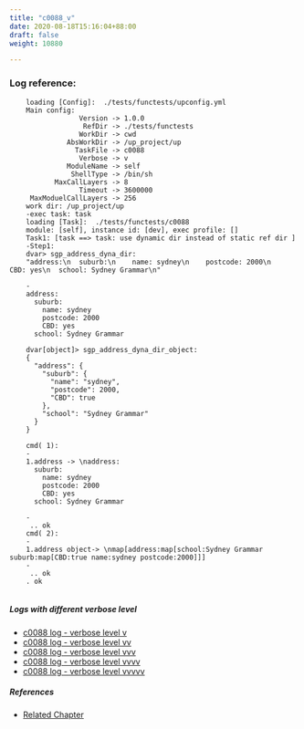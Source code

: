 ```yaml
---
title: "c0088_v"
date: 2020-08-18T15:16:04+88:00
draft: false
weight: 10880

---
```


### Log reference: <no value>

```
    loading [Config]:  ./tests/functests/upconfig.yml
    Main config:
                 Version -> 1.0.0
                  RefDir -> ./tests/functests
                 WorkDir -> cwd
              AbsWorkDir -> /up_project/up
                TaskFile -> c0088
                 Verbose -> v
              ModuleName -> self
               ShellType -> /bin/sh
           MaxCallLayers -> 8
                 Timeout -> 3600000
     MaxModuelCallLayers -> 256
    work dir: /up_project/up
    -exec task: task
    loading [Task]:  ./tests/functests/c0088
    module: [self], instance id: [dev], exec profile: []
    Task1: [task ==> task: use dynamic dir instead of static ref dir ]
    -Step1:
    dvar> sgp_address_dyna_dir:
    "address:\n  suburb:\n    name: sydney\n    postcode: 2000\n    CBD: yes\n  school: Sydney Grammar\n"
    
    -
    address:
      suburb:
        name: sydney
        postcode: 2000
        CBD: yes
      school: Sydney Grammar
    
    dvar[object]> sgp_address_dyna_dir_object:
    {
      "address": {
        "suburb": {
          "name": "sydney",
          "postcode": 2000,
          "CBD": true
        },
        "school": "Sydney Grammar"
      }
    }
    
    cmd( 1):
    -
    1.address -> \naddress:
      suburb:
        name: sydney
        postcode: 2000
        CBD: yes
      school: Sydney Grammar
    
    -
     .. ok
    cmd( 2):
    -
    1.address object-> \nmap[address:map[school:Sydney Grammar suburb:map[CBD:true name:sydney postcode:2000]]]
    -
     .. ok
    . ok
    
```

##### Logs with different verbose level
* [c0088 log - verbose level v](../../logs/c0088_v)
* [c0088 log - verbose level vv](../../logs/c0088_vv)
* [c0088 log - verbose level vvv](../../logs/c0088_vvv)
* [c0088 log - verbose level vvvv](../../logs/c0088_vvvv)
* [c0088 log - verbose level vvvvv](../../logs/c0088_vvvvv)

##### References
* [Related Chapter](../../dvars/c0088)
